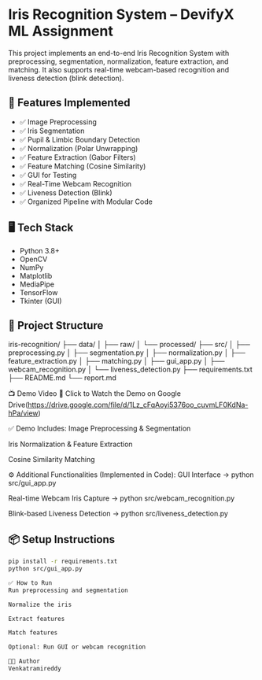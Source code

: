 # Iris Recognition System – DevifyX ML Assignment

This project implements an end-to-end Iris Recognition System with preprocessing, segmentation, normalization, feature extraction, and matching. It also supports real-time webcam-based recognition and liveness detection (blink detection).

## 🔧 Features Implemented

- ✅ Image Preprocessing  
- ✅ Iris Segmentation  
- ✅ Pupil & Limbic Boundary Detection  
- ✅ Normalization (Polar Unwrapping)  
- ✅ Feature Extraction (Gabor Filters)  
- ✅ Feature Matching (Cosine Similarity)  
- ✅ GUI for Testing  
- ✅ Real-Time Webcam Recognition  
- ✅ Liveness Detection (Blink)  
- ✅ Organized Pipeline with Modular Code  

## 🖥️ Tech Stack

- Python 3.8+  
- OpenCV  
- NumPy  
- Matplotlib  
- MediaPipe  
- TensorFlow  
- Tkinter (GUI)  

## 📁 Project Structure

iris-recognition/
├── data/
│ ├── raw/
│ └── processed/
├── src/
│ ├── preprocessing.py
│ ├── segmentation.py
│ ├── normalization.py
│ ├── feature_extraction.py
│ ├── matching.py
│ ├── gui_app.py
│ ├── webcam_recognition.py
│ └── liveness_detection.py
├── requirements.txt
├── README.md
└── report.md

📺 Demo Video
🎥 Click to Watch the Demo on Google Drive(https://drive.google.com/file/d/1Lz_cFqAoyi5376oo_cuvmLF0KdNa-hPa/view)

✅ Demo Includes:
Image Preprocessing & Segmentation

Iris Normalization & Feature Extraction

Cosine Similarity Matching

⚙️ Additional Functionalities (Implemented in Code):
GUI Interface → python src/gui_app.py

Real-time Webcam Iris Capture → python src/webcam_recognition.py

Blink-based Liveness Detection → python src/liveness_detection.py   

## 📦 Setup Instructions

```bash
pip install -r requirements.txt
python src/gui_app.py

✅ How to Run
Run preprocessing and segmentation

Normalize the iris

Extract features

Match features

Optional: Run GUI or webcam recognition

👨‍💻 Author
Venkatramireddy
